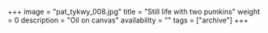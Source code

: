 +++
image = "pat_tykwy_008.jpg"
title = "Still life with two pumkins"
weight = 0
description = "Oil on canvas"
availability = ""
tags = ["archive"]
+++
